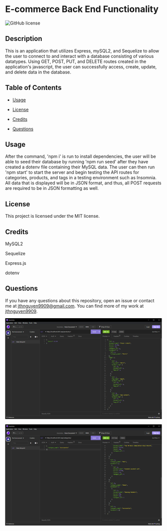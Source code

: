 # E-commerce Back End Functionality
![GitHub license](https://img.shields.io/badge/license-MIT-blue.svg)

## Description

This is an application that utilizes Express, mySQL2, and Sequelize to allow the user to connect to and interact with a database consisting of various datatypes. Using GET, POST, PUT, and DELETE routes created in the application's javascript, the user can successfully access, create, update, and delete data in the database.

## Table of Contents

* [Usage](#usage)

* [License](#license)

* [Credits](#credits)

* [Questions](#questions)

## Usage

After the command, 'npm i' is run to install dependencies, the user will be able to seed their database by running 'npm run seed' after they have created a dotenv file containing their MySQL data. The user can then run 'npm start' to start the server and begin testing the API routes for categories, products, and tags in a testing environment such as Insomnia. All data that is displayed will be in JSON format, and thus, all POST requests are required to be in JSON formatting as well.

## License

This project is licensed under the MIT license.

## Credits

MySQL2

Sequelize

Express.js

dotenv

## Questions

If you have any questions about this repository, open an issue or contact me at jthnguyen9909@gmail.com. You can find more of my work at [jthnguyen9909](https://github.com/jthnguyen9909).

![Alt text](/public/images/screenshot-2.png?raw=true "screenshot-2")

![Alt text](/public/images/screenshot-3.png?raw=true "screenshot-3")